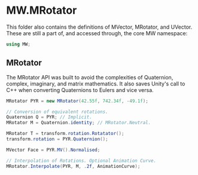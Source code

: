 ﻿# MW.MRotator
This folder also contains the definitions of MVector, MRotator, and UVector. These are still a part of, and accessed through, the core MW namespace:
```cs
using MW;
```

## MRotator
The MRotator API was built to avoid the complexities of Quaternion, complex, imaginary, and matrix mathematics. It also saves Unity's call to C++ when converting Quaternions to Eulers and vice versa.
```cs
MRotator PYR = new MRotator(42.55f, 742.34f, -49.1f);

// Conversion of equivalent rotations.
Quaternion Q = PYR; // Implicit.
MRotator M = Quaternion.identity; // MRotator.Neutral.

MRotator T = transform.rotation.Rotatator();
transform.rotation = PYR.Quaternion();

MVector Face = PYR.MV().Normalised;

// Interpolation of Rotations. Optional Animation Curve.
MRotator.Interpolate(PYR, M, .2f, AnimationCurve);
```